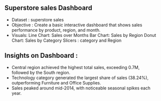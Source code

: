 ## Superstore sales Dashboard
* Dataset : superstore sales
* Objective : Create a basic interactive dashboard that shows sales performance by product, region, and month.
* Visuals: 
   Line Chart: Sales over Months
   Bar Chart: Sales by Region
   Donut Chart: Sales by Category
   Slicers : category and Region
## Insights on Dashboard :
* Central region achieved the highest total sales, exceeding 0.7M, followed by the South region.
* Technology category generated the largest share of sales (38.24%), outperforming Furniture and Office Supplies.
* Sales peaked around mid-2014, with noticeable seasonal spikes each year.
